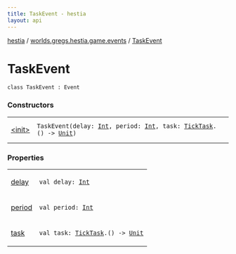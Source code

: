 ```yaml
---
title: TaskEvent - hestia
layout: api
---
```


<div class='api-docs-breadcrumbs'><a href="../../index.html">hestia</a> / <a href="../index.html">worlds.gregs.hestia.game.events</a> / <a href="./index.html">TaskEvent</a></div>

# TaskEvent

<div class="signature"><code><span class="keyword">class </span><span class="identifier">TaskEvent</span>&nbsp;<span class="symbol">:</span>&nbsp;<span class="identifier">Event</span></code></div>

### Constructors

<table class="api-docs-table">
<tbody>
<tr>
<td markdown="1">

<a href="-init-.html">&lt;init&gt;</a>


</td>
<td markdown="1">
<div class="signature"><code><span class="identifier">TaskEvent</span><span class="symbol">(</span><span class="parameterName" id="worlds.gregs.hestia.game.events.TaskEvent$<init>(kotlin.Int, kotlin.Int, kotlin.Function1((worlds.gregs.hestia.game.TickTask, kotlin.Unit)))/delay">delay</span><span class="symbol">:</span>&nbsp;<a href="https://kotlinlang.org/api/latest/jvm/stdlib/kotlin/-int/index.html"><span class="identifier">Int</span></a><span class="symbol">, </span><span class="parameterName" id="worlds.gregs.hestia.game.events.TaskEvent$<init>(kotlin.Int, kotlin.Int, kotlin.Function1((worlds.gregs.hestia.game.TickTask, kotlin.Unit)))/period">period</span><span class="symbol">:</span>&nbsp;<a href="https://kotlinlang.org/api/latest/jvm/stdlib/kotlin/-int/index.html"><span class="identifier">Int</span></a><span class="symbol">, </span><span class="parameterName" id="worlds.gregs.hestia.game.events.TaskEvent$<init>(kotlin.Int, kotlin.Int, kotlin.Function1((worlds.gregs.hestia.game.TickTask, kotlin.Unit)))/task">task</span><span class="symbol">:</span>&nbsp;<a href="../../worlds.gregs.hestia.game/-tick-task/index.html"><span class="identifier">TickTask</span></a><span class="symbol">.</span><span class="symbol">(</span><span class="symbol">)</span>&nbsp;<span class="symbol">-&gt;</span>&nbsp;<a href="https://kotlinlang.org/api/latest/jvm/stdlib/kotlin/-unit/index.html"><span class="identifier">Unit</span></a><span class="symbol">)</span></code></div>

</td>
</tr>
</tbody>
</table>

### Properties

<table class="api-docs-table">
<tbody>
<tr>
<td markdown="1">

<a href="delay.html">delay</a>


</td>
<td markdown="1">
<div class="signature"><code><span class="keyword">val </span><span class="identifier">delay</span><span class="symbol">: </span><a href="https://kotlinlang.org/api/latest/jvm/stdlib/kotlin/-int/index.html"><span class="identifier">Int</span></a></code></div>

</td>
</tr>
<tr>
<td markdown="1">

<a href="period.html">period</a>


</td>
<td markdown="1">
<div class="signature"><code><span class="keyword">val </span><span class="identifier">period</span><span class="symbol">: </span><a href="https://kotlinlang.org/api/latest/jvm/stdlib/kotlin/-int/index.html"><span class="identifier">Int</span></a></code></div>

</td>
</tr>
<tr>
<td markdown="1">

<a href="task.html">task</a>


</td>
<td markdown="1">
<div class="signature"><code><span class="keyword">val </span><span class="identifier">task</span><span class="symbol">: </span><a href="../../worlds.gregs.hestia.game/-tick-task/index.html"><span class="identifier">TickTask</span></a><span class="symbol">.</span><span class="symbol">(</span><span class="symbol">)</span>&nbsp;<span class="symbol">-&gt;</span>&nbsp;<a href="https://kotlinlang.org/api/latest/jvm/stdlib/kotlin/-unit/index.html"><span class="identifier">Unit</span></a></code></div>

</td>
</tr>
</tbody>
</table>
